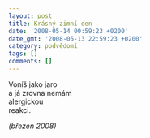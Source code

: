 ```yaml
---
layout: post
title: Krásný zimní den
date: '2008-05-14 00:59:23 +0200'
date_gmt: '2008-05-13 22:59:23 +0200'
category: podvědomí
tags: []
comments: []
---
```

<p>Voníš jako jaro<br />
a já zrovna nemám<br />
alergickou<br />
reakci.</p>
<p><em>(březen 2008)</em></p>
